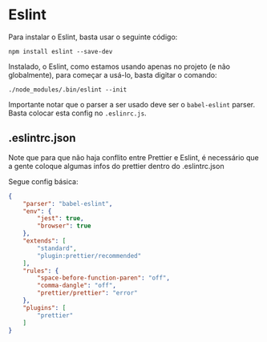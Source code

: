 # Eslint

Para instalar o Eslint, basta usar o seguinte código:

``` console
npm install eslint --save-dev
```

Instalado, o Eslint, como estamos usando apenas no projeto (e não globalmente), para começar a usá-lo, basta digitar o comando: 

``` batch
./node_modules/.bin/eslint --init
```

Importante notar que o parser a ser usado deve ser o `babel-eslint` parser. Basta colocar esta config no `.eslinrc.js`.  

## .eslintrc.json

Note que para que não haja conflito entre Prettier e Eslint, é necessário que a gente coloque algumas infos do prettier dentro do .eslintrc.json

Segue config básica:

``` json
{
    "parser": "babel-eslint",
    "env": {
        "jest": true,
        "browser": true
    },
    "extends": [
        "standard",
        "plugin:prettier/recommended"
    ],
    "rules": {
        "space-before-function-paren": "off",
        "comma-dangle": "off",
        "prettier/prettier": "error"
    },
    "plugins": [
        "prettier"
    ]
}
```

